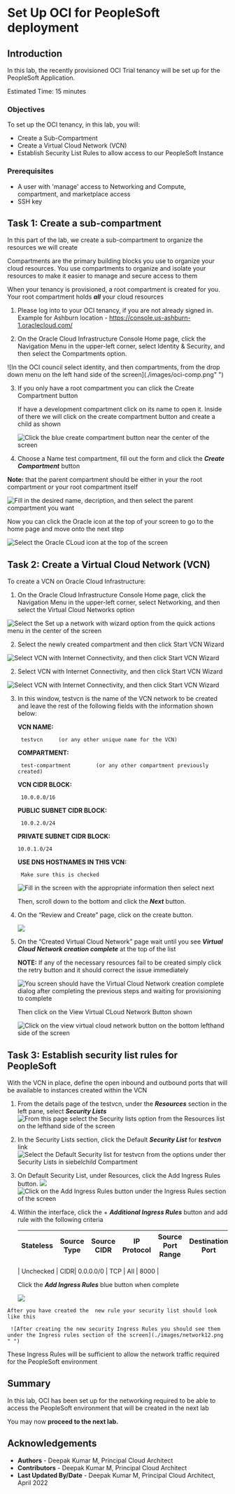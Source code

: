 # Set Up OCI for PeopleSoft deployment

## Introduction

In this lab, the recently provisioned OCI Trial tenancy will be set up for the PeopleSoft Application.


Estimated Time: 15 minutes

### Objectives

To set up the OCI tenancy, in this lab, you will:
*   Create a Sub-Compartment
*   Create a Virtual Cloud Network (VCN)
*   Establish Security List Rules to allow access to our PeopleSoft Instance

### Prerequisites
* A user with 'manage' access to Networking and Compute, compartment, and marketplace access
* SSH key


## Task 1: Create a sub-compartment

In this part of the lab, we create a sub-compartment to organize the resources we will create

Compartments are the primary building blocks you use to organize your cloud resources. You use compartments to organize and isolate your resources to make it easier to manage and secure access to them

When your tenancy is provisioned, a root compartment is created for you. Your root compartment holds ***all*** your cloud resources

1.  Please log into to your OCI tenancy, if you are not already signed in. Example for Ashburn location - https://console.us-ashburn-1.oraclecloud.com/

2.  On the Oracle Cloud Infrastructure Console Home page, click the Navigation Menu   in the upper-left corner, select Identity & Security, and then select the Compartments option.

  ![In the OCI council select identity, and then compartments, from the drop down menu on the left hand side of the screen](./images/oci-comp.png" ")

3.	If you only have a root compartment you can click the Create Compartment button

    If have a development compartment click on its name to open it. Inside of there we will click on the create compartment button and create a child as shown

    ![Click the blue create compartment button near the center of the screen](./images/compartment.png " ")




4.	Choose a Name test compartment, fill out the form and click the ***Create Compartment*** button

  **Note:** that the parent compartment should be either in your the root compartment or your root compartment itself

  ![Fill in the desired name, decription, and then select the parent compartment you want](./images/compartment1.png " ")

  Now you can click the Oracle icon at the top of your screen to go to the home page and move onto the next step

  ![Select the Oracle CLoud icon at the top of the screen](./images/home.png " ")


## Task 2:  Create a Virtual Cloud Network (VCN)

To create a VCN on Oracle Cloud Infrastructure:

1. On the Oracle Cloud Infrastructure Console Home page, click the Navigation Menu in the upper-left corner, select Networking, and then select the Virtual Cloud Networks option

  ![Select the Set up a network with wizard option from the quick actions menu in the center of the screen](./images/network.png " ")

2.	Select the newly created compartment and then click Start VCN Wizard

  ![Select VCN with Internet Connectivity, and then click Start VCN Wizard](./images/network1.png " ")

2.	Select VCN with Internet Connectivity, and then click Start VCN Wizard

  ![Select VCN with Internet Connectivity, and then click Start VCN Wizard](./images/network2.png " ")

3. In this window, testvcn is the name of the VCN network to be created and leave the rest of the following fields with the information shown below:

    **VCN NAME:**

        testvcn     (or any other unique name for the VCN)

    **COMPARTMENT:**

        test-compartment        (or any other compartment previously created)

    **VCN CIDR BLOCK:**

        10.0.0.0/16

    **PUBLIC SUBNET CIDR BLOCK:**

        10.0.2.0/24

    **PRIVATE SUBNET CIDR BLOCK:**

       10.0.1.0/24

    **USE DNS HOSTNAMES IN THIS VCN:**

        Make sure this is checked

    ![Fill in the screen with the appropriate information then select next](./images/network3.png " ")

    Then, scroll down to the bottom and click the ***Next*** button.

4.	On the “Review and Create” page, click on the create button.

    ![](./images/network4.png " ")



5. On the “Created Virtual Cloud Network” page wait until you see ***Virtual Cloud Network creation complete*** at the top of the list

    **NOTE:** If any of the necessary resources fail to be created simply click the retry button and it should correct the issue immediately

    ![You screen should have the Virtual Cloud Network creation complete dialog after completing the previous steps and waiting for provisioning to complete](./images/network5.png " ")

    Then click on the View Virtual CLoud Network Button shown

    ![Click on the view virtual cloud network button on the bottom lefthand side of the screen](./images/network6.png " ")


## Task 3:  Establish security list rules for PeopleSoft

With the VCN in place, define the open inbound and outbound ports that will be available to instances created within the VCN

1.	From the details page of the testvcn, under the ***Resources*** section in the left pane, select ***Security Lists***
  ![From this page select the Security lists option from the Resources list on the lefthand side of the screen](./images/network7.png " ")

2.	In the Security Lists section, click the Default ***Security List*** for ***testvcn*** link  
  ![Select the Default Security list for testvcn from the options under ther Security Lists in siebelchild Compartment](./images/network8.png " ")

3.	On Default Security List, under Resources, click the Add Ingress Rules button.
  ![](./images/network9.png " ")
  ![Click on the Add Ingress Rules button under the Ingress Rules section of the screen](./images/network10.png " ")

4.   Within the interface, click the + ***Additional Ingress Rules*** button and add rule with the following criteria

        | Stateless | Source Type |	Source CIDR | IP Protocol | Source Port Range |	Destination Port |
        | --- | --- | --- | --- | --- | --- |
        
        | Unchecked | CIDR|	0.0.0.0/0 |	TCP | All |	8000 |

     Click the ***Add Ingress Rules***  blue button when complete

     ![](./images/network11.png " ")

    After you have created the  new rule your security list should look like this

     ![After creating the new security Ingress Rules you should see them under the Ingress rules section of the screen](./images/network12.png " ")

These Ingress Rules will be sufficient to allow the network traffic required for the PeopleSoft environment

## **Summary**

In this lab, OCI has been set up for the networking required to be able to access the PeopleSoft environment that will be created in the next lab

You may now **proceed to the next lab.**

## Acknowledgements
* **Authors** - Deepak Kumar M, Principal Cloud Architect
* **Contributors** - Deepak Kumar M, Principal Cloud Architect
* **Last Updated By/Date** - Deepak Kumar M, Principal Cloud Architect, April 2022



